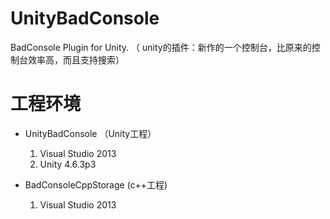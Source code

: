 # UnityBadConsole
BadConsole Plugin for Unity. （ unity的插件：新作的一个控制台，比原来的控制台效率高，而且支持搜索）

# 工程环境
- UnityBadConsole （Unity工程）	
    1. Visual Studio 2013
    2. Unity 4.6.3p3

- BadConsoleCppStorage (c++工程)
	1. Visual Studio 2013